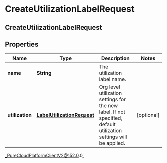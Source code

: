 # CreateUtilizationLabelRequest

## CreateUtilizationLabelRequest

## Properties

|Name | Type | Description | Notes|
|------------ | ------------- | ------------- | -------------|
| **name** | **String** | The utilization label name. | |
| **utilization** | [**LabelUtilizationRequest**](LabelUtilizationRequest) | Org level utilization settings for the new label. If not specified, default utilization settings will be applied. | [optional] |



_PureCloudPlatformClientV2@152.0.0_

